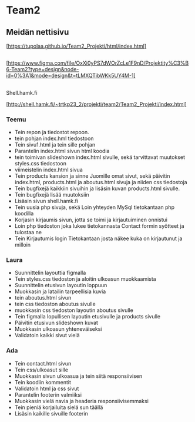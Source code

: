 # Team2



 
 ## Meidän nettisivu

 [https://tupolaa.github.io/Team2_Projekti/html/index.html]

 ##

 [https://www.figma.com/file/OxXi0yPS7dWOrZcLe1F9nD/Projektity%C3%B6-Team2?type=design&node-id=0%3A1&mode=design&t=tLMXQTibWKk5UY4M-1]

 ##
Shell.hamk.fi

 [http://shell.hamk.fi/~trtkp23_2/projekti/team2/Team2_Projekti/index.html]

 ### Teemu
 - Tein repon ja tiedostot repoon.
 - tein pohjan index.hml tiedostoon
 - Tein sivu1.html ja tein sille pohjan
 - Parantelin index.html sivun html koodia
 - tein toimivan slideshown index.html sivulle, sekä tarvittavat muutokset styles.css tiedostoon
 - viimeistelin index.html sivua
 - Tein products kansion ja sinne Juomille omat sivut, sekä päivitin index.html, products.html ja aboutus.html sivuja ja niiden css tiedostoja
 - Tein bugfixejä kaikkiin sivuihin ja lisäsin kuvan products.html sivulle.
 - Tein bugfixejä lisää muutoksiin 
 - Lisäsin sivun shell.hamk.fi
 - Tein uusia php sivuja, sekä Loin yhteyden MySql tietokantaan php koodilla
 - Korjasin kirjaumis sivun, jotta se toimi ja kirjautuiminen onnistui
 - Loin php tiedoston joka lukee tietokannasta Contact formin syötteet ja tulostaa ne
 - Tein Kirjautumis login Tietokantaan josta näkee kuka on kirjautunut ja milloin
 

 ### Laura
 - Suunnittelin layouttia figmalla
 - Tein styles.css tiedoston ja aloitin ulkoasun muokkaamista
 - Suunnittelin etusivun layoutin loppuun 
 - Muokkasin ja latailin tarpeellisia kuvia  
 - tein aboutus.html sivun
 - tein css tiedoston aboutus sivulle 
 - muokkasin css tiedoston layoutin aboutus sivulle
 - Tein figmalla lopullisen layoutin etusivulle ja products sivulle
 - Päivitin etusivun slideshown kuvat
 - Muokkasin ulkoasun yhteneväiseksi
 - Validatoin kaikki sivut vielä


 ### Ada
 - Tein contact.html sivun
 - Tein css/ulkoasut sille
 - Muokkasin sivun ulkoasua ja tein siitä responsiivisen
 - Tein koodiin kommentit
 - Validatoin html ja css sivut
 - Parantelin footerin valmiiksi
 - Muokkasin vielä navia ja headeria responsiivisemmaksi
 - Tein pieniä korjailuita sielä sun täällä 
 - Lisäsin kaikille sivuille footerin
